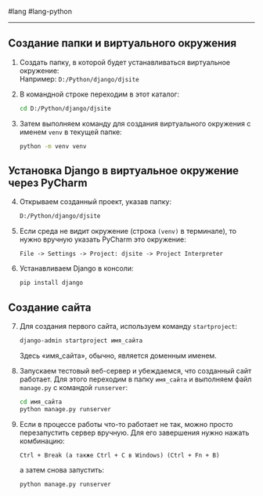  #lang #lang-python

---
## Создание папки и виртуального окружения

1. Создать папку, в которой будет устанавливаться виртуальное окружение:  
   Например: `D:/Python/django/djsite`

2. В командной строке переходим в этот каталог:
   ```bash
   cd D:/Python/django/djsite
   ```

3. Затем выполняем команду для создания виртуального окружения с именем `venv` в текущей папке:
   ```bash
   python -m venv venv
   ```

## Установка Django в виртуальное окружение через PyCharm

4. Открываем созданный проект, указав папку:
   ```bash
   D:/Python/django/djsite
   ```

5. Если среда не видит окружение (строка `(venv)` в терминале), то нужно вручную указать PyCharm это окружение:
   ```
   File -> Settings -> Project: djsite -> Project Interpreter
   ```

6. Устанавливаем Django в консоли:
   ```bash
   pip install django
   ```

## Создание сайта

7. Для создания первого сайта, используем команду `startproject`:
   ```bash
   django-admin startproject имя_сайта
   ```
   Здесь «имя_сайта», обычно, является доменным именем.

8. Запускаем тестовый веб-сервер и убеждаемся, что созданный сайт работает. Для этого переходим в папку `имя_сайта` и выполняем файл `manage.py` с командой `runserver`:
   ```bash
   cd имя_сайта
   python manage.py runserver
   ```

9. Если в процессе работы что-то работает не так, можно просто перезапустить сервер вручную. Для его завершения нужно нажать комбинацию:
   ```
   Ctrl + Break (а также Ctrl + C в Windows) (Ctrl + Fn + B)
   ```
   а затем снова запустить:
   ```bash
   python manage.py runserver
   ```
